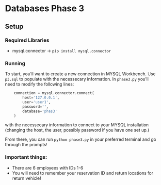 # Databases Phase 3 
## Setup
### Required Libraries
- mysql.connector -> `pip install mysql.connector`

### Running
To start, you'll want to create a new connection in MYSQL Workbench. Use `p3.sql` to populate with the necessecary information. In `phase3.py` you'll need to modify the following lines:

```python
	connection = mysql.connector.connect(
		host='127.0.0.1',
		user='user1',
		password='',
		database='phas3'
	)
```

with the necessecary information to connect to your MYSQL installation (changing the host, the user, possibly password if you have one set up.)

From there, you can run `python phase3.py` in your preferred terminal and go through the prompts! 

### Important things:
- There are 6 employees with IDs 1-6
- You will need to remember your reservation ID and return locations for return vehicle!